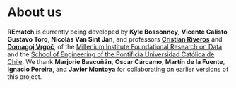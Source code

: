 # About us

**REmatch** is currently being developed by **Kyle Bossonney**, **Vicente Calisto**, **Gustavo Toro**, **Nicolás Van Sint Jan**, and professors [**Cristian Riveros**](https://scholar.google.com/citations?user=wkDO2HIAAAAJ) and [**Domagoj Vrgoč**](https://dvrgoc.ing.puc.cl/), of the [Millenium Institute Foundational Research on Data](https://imfd.cl/en/) and the [School of Engineering of the Pontificia Universidad Católica de Chile](https://www.ing.uc.cl/en/). We thank **Marjorie Bascuñán**, **Oscar Cárcamo**, **Martín de la Fuente**, **Ignacio Pereira**, and **Javier Montoya** for collaborating on earlier versions of this project.